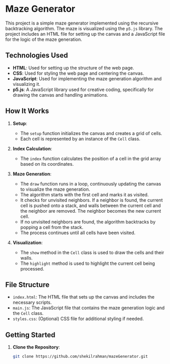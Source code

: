 # Maze Generator

This project is a simple maze generator implemented using the recursive backtracking algorithm. The maze is visualized using the `p5.js` library. The project includes an HTML file for setting up the canvas and a JavaScript file for the logic of the maze generation.

## Technologies Used

- **HTML**: Used for setting up the structure of the web page.
- **CSS**: Used for styling the web page and centering the canvas.
- **JavaScript**: Used for implementing the maze generation algorithm and visualizing it.
- **p5.js**: A JavaScript library used for creative coding, specifically for drawing the canvas and handling animations.

## How It Works

1. **Setup**:
   - The `setup` function initializes the canvas and creates a grid of cells.
   - Each cell is represented by an instance of the `Cell` class.

2. **Index Calculation**:
   - The `index` function calculates the position of a cell in the grid array based on its coordinates.

3. **Maze Generation**:
   - The `draw` function runs in a loop, continuously updating the canvas to visualize the maze generation.
   - The algorithm starts with the first cell and marks it as visited.
   - It checks for unvisited neighbors. If a neighbor is found, the current cell is pushed onto a stack, and walls between the current cell and the neighbor are removed. The neighbor becomes the new current cell.
   - If no unvisited neighbors are found, the algorithm backtracks by popping a cell from the stack.
   - The process continues until all cells have been visited.

4. **Visualization**:
   - The `show` method in the `Cell` class is used to draw the cells and their walls.
   - The `highlight` method is used to highlight the current cell being processed.

## File Structure

- `index.html`: The HTML file that sets up the canvas and includes the necessary scripts.
- `main.js`: The JavaScript file that contains the maze generation logic and the `Cell` class.
- `styles.css`: (Optional) CSS file for additional styling if needed.

## Getting Started

1. **Clone the Repository**:
   ```bash
   git clone https://github.com/shekilrahman/mazeGenerator.git
